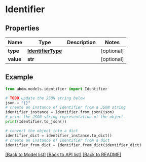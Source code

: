 # Identifier


## Properties

Name | Type | Description | Notes
------------ | ------------- | ------------- | -------------
**type** | [**IdentifierType**](IdentifierType.md) |  | [optional] 
**value** | **str** |  | [optional] 

## Example

```python
from abdm.models.identifier import Identifier

# TODO update the JSON string below
json = "{}"
# create an instance of Identifier from a JSON string
identifier_instance = Identifier.from_json(json)
# print the JSON string representation of the object
print(Identifier.to_json())

# convert the object into a dict
identifier_dict = identifier_instance.to_dict()
# create an instance of Identifier from a dict
identifier_from_dict = Identifier.from_dict(identifier_dict)
```
[[Back to Model list]](../README.md#documentation-for-models) [[Back to API list]](../README.md#documentation-for-api-endpoints) [[Back to README]](../README.md)


